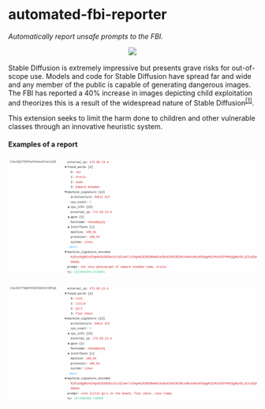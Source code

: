 # automated-fbi-reporter

_Automatically report unsafe prompts to the FBI._

<p align="center" width="100%">
<img src="https://upload.wikimedia.org/wikipedia/commons/thumb/d/da/Seal_of_the_Federal_Bureau_of_Investigation.svg/300px-Seal_of_the_Federal_Bureau_of_Investigation.svg.png">
</p>

Stable Diffusion is extremely impressive but presents grave risks for out-of-scope use. Models and code for Stable Diffusion have spread far and wide and any member of the public is capable of generating dangerous images. The FBI has reported a 40% increase in images depicting child exploitation and
theorizes this is a result of the widespread nature of Stable Diffusion<sup>[[1]](https://github.com/AUTOMATIC1111/stable-diffusion-webui)</sup>.

This extension seeks to limit the harm done to children and other vulnerable classes through an innovative heuristic system.



#### Examples of a report

![example report 1.png](https://raw.githubusercontent.com/Cyberes/automated-fbi-reporter/main/example%20report%201.png)

![example report 2.png](https://raw.githubusercontent.com/Cyberes/automated-fbi-reporter/main/example%20report%202.png)
